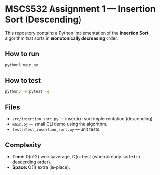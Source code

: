 
# MSCS532 Assignment 1 — Insertion Sort (Descending)

This repository contains a Python implementation of the **Insertion Sort** algorithm that sorts in **monotonically decreasing** order.

## How to run

```bash
python3 main.py
```

## How to test

```bash
python3 -m pytest -q
```

## Files
- `src/insertion_sort.py` — insertion sort implementation (descending).
- `main.py` — small CLI demo using the algorithm.
- `tests/test_insertion_sort.py` — unit tests.

## Complexity
- **Time:** O(n^2) worst/average, O(n) best (when already sorted in descending order).
- **Space:** O(1) extra (in-place).
